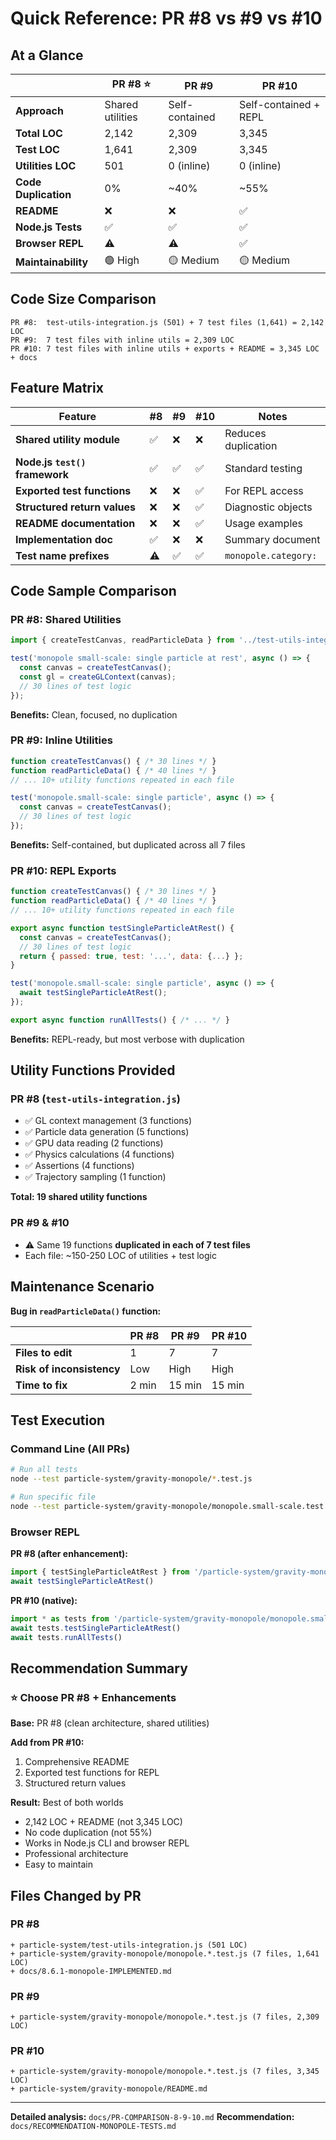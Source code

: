 # Quick Reference: PR #8 vs #9 vs #10

## At a Glance

| | PR #8 ⭐ | PR #9 | PR #10 |
|---|---------|-------|---------|
| **Approach** | Shared utilities | Self-contained | Self-contained + REPL |
| **Total LOC** | 2,142 | 2,309 | 3,345 |
| **Test LOC** | 1,641 | 2,309 | 3,345 |
| **Utilities LOC** | 501 | 0 (inline) | 0 (inline) |
| **Code Duplication** | 0% | ~40% | ~55% |
| **README** | ❌ | ❌ | ✅ |
| **Node.js Tests** | ✅ | ✅ | ✅ |
| **Browser REPL** | ⚠️ | ⚠️ | ✅ |
| **Maintainability** | 🟢 High | 🟡 Medium | 🟡 Medium |

## Code Size Comparison

```
PR #8:  test-utils-integration.js (501) + 7 test files (1,641) = 2,142 LOC
PR #9:  7 test files with inline utils = 2,309 LOC
PR #10: 7 test files with inline utils + exports + README = 3,345 LOC + docs
```

## Feature Matrix

| Feature | #8 | #9 | #10 | Notes |
|---------|----|----|-----|-------|
| **Shared utility module** | ✅ | ❌ | ❌ | Reduces duplication |
| **Node.js `test()` framework** | ✅ | ✅ | ✅ | Standard testing |
| **Exported test functions** | ❌ | ❌ | ✅ | For REPL access |
| **Structured return values** | ❌ | ❌ | ✅ | Diagnostic objects |
| **README documentation** | ❌ | ❌ | ✅ | Usage examples |
| **Implementation doc** | ✅ | ❌ | ❌ | Summary document |
| **Test name prefixes** | ⚠️ | ✅ | ✅ | `monopole.category:` |

## Code Sample Comparison

### PR #8: Shared Utilities
```javascript
import { createTestCanvas, readParticleData } from '../test-utils-integration.js';

test('monopole small-scale: single particle at rest', async () => {
  const canvas = createTestCanvas();
  const gl = createGLContext(canvas);
  // 30 lines of test logic
});
```
**Benefits:** Clean, focused, no duplication

### PR #9: Inline Utilities
```javascript
function createTestCanvas() { /* 30 lines */ }
function readParticleData() { /* 40 lines */ }
// ... 10+ utility functions repeated in each file

test('monopole.small-scale: single particle', async () => {
  const canvas = createTestCanvas();
  // 30 lines of test logic
});
```
**Benefits:** Self-contained, but duplicated across all 7 files

### PR #10: REPL Exports
```javascript
function createTestCanvas() { /* 30 lines */ }
function readParticleData() { /* 40 lines */ }
// ... 10+ utility functions repeated in each file

export async function testSingleParticleAtRest() {
  const canvas = createTestCanvas();
  // 30 lines of test logic
  return { passed: true, test: '...', data: {...} };
}

test('monopole.small-scale: single particle', async () => {
  await testSingleParticleAtRest();
});

export async function runAllTests() { /* ... */ }
```
**Benefits:** REPL-ready, but most verbose with duplication

## Utility Functions Provided

### PR #8 (`test-utils-integration.js`)
- ✅ GL context management (3 functions)
- ✅ Particle data generation (5 functions)
- ✅ GPU data reading (2 functions)
- ✅ Physics calculations (4 functions)
- ✅ Assertions (4 functions)
- ✅ Trajectory sampling (1 function)

**Total: 19 shared utility functions**

### PR #9 & #10
- ⚠️ Same 19 functions **duplicated in each of 7 test files**
- Each file: ~150-250 LOC of utilities + test logic

## Maintenance Scenario

**Bug in `readParticleData()` function:**

| | PR #8 | PR #9 | PR #10 |
|---|-------|-------|---------|
| **Files to edit** | 1 | 7 | 7 |
| **Risk of inconsistency** | Low | High | High |
| **Time to fix** | 2 min | 15 min | 15 min |

## Test Execution

### Command Line (All PRs)
```bash
# Run all tests
node --test particle-system/gravity-monopole/*.test.js

# Run specific file
node --test particle-system/gravity-monopole/monopole.small-scale.test.js
```

### Browser REPL

**PR #8 (after enhancement):**
```javascript
import { testSingleParticleAtRest } from '/particle-system/gravity-monopole/monopole.small-scale.test.js';
await testSingleParticleAtRest()
```

**PR #10 (native):**
```javascript
import * as tests from '/particle-system/gravity-monopole/monopole.small-scale.test.js';
await tests.testSingleParticleAtRest()
await tests.runAllTests()
```

## Recommendation Summary

### ⭐ Choose PR #8 + Enhancements

**Base:** PR #8 (clean architecture, shared utilities)

**Add from PR #10:**
1. Comprehensive README
2. Exported test functions for REPL
3. Structured return values

**Result:** Best of both worlds
- 2,142 LOC + README (not 3,345 LOC)
- No code duplication (not 55%)
- Works in Node.js CLI and browser REPL
- Professional architecture
- Easy to maintain

## Files Changed by PR

### PR #8
```
+ particle-system/test-utils-integration.js (501 LOC)
+ particle-system/gravity-monopole/monopole.*.test.js (7 files, 1,641 LOC)
+ docs/8.6.1-monopole-IMPLEMENTED.md
```

### PR #9
```
+ particle-system/gravity-monopole/monopole.*.test.js (7 files, 2,309 LOC)
```

### PR #10
```
+ particle-system/gravity-monopole/monopole.*.test.js (7 files, 3,345 LOC)
+ particle-system/gravity-monopole/README.md
```

---

**Detailed analysis:** `docs/PR-COMPARISON-8-9-10.md`
**Recommendation:** `docs/RECOMMENDATION-MONOPOLE-TESTS.md`
